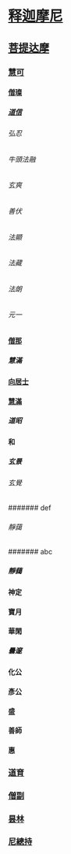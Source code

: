 # [释迦摩尼](https://cbetaonline.dila.edu.tw/zh/X01n0027_p0442a07)
## [菩提达摩](https://deerpark.app/reader/T2009)
### [慧可](https://cbetaonline.dila.edu.tw/zh/X86n1607_p0580a17)
#### [僧璨](https://deerpark.app/reader/T2010/1)
##### [道信](https://cbetaonline.dila.edu.tw/zh/T85n2837_p1286c19)
###### 弘忍
###### 牛頭法融
###### 玄爽
###### 善伏
###### 法顯
###### 法藏
###### 法朗
###### 元一
#### [僧那](https://tripitaka.cbeta.org/T51n2076_003#0221a23)
##### 慧滿
#### [向居士](https://cbetaonline.dila.edu.tw/zh/T51n2076_p0221b12)
#### [慧滿](https://tripitaka.cbeta.org/T51n2076_003#0221b28)
##### 道昭
#### 和
##### 玄景
###### 玄覺
####### def
###### 靜藹
####### abc
##### 靜藹
#### 神定
#### 寶月
#### 華閑
##### 曇邃
#### 化公
#### 彥公
#### 盛
#### 善師
#### 惠
### [道育](道育.md)
### [僧副](https://cbetaonline.dila.edu.tw/zh/T50n2060_p0550a29)
### [昙林](https://cbetaonline.dila.edu.tw/zh/X63n1217_p0001a05)
### [尼總持](https://cbetaonline.dila.edu.tw/zh/T49n2035_p0291b02)